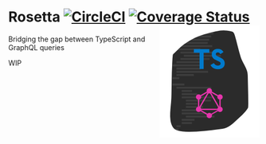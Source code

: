 # Rosetta [![CircleCI](https://circleci.com/gh/ts-graphql/rosetta.svg?style=svg)](https://circleci.com/gh/ts-graphql/rosetta) [![Coverage Status](https://coveralls.io/repos/github/typed-graphql/ts-graphql-query/badge.svg?branch=master)](https://coveralls.io/github/typed-graphql/ts-graphql-query?branch=master) <img src="https://raw.githubusercontent.com/ts-graphql/rosetta/master/logo.png" width="200" height="225" align="right" alt="ts-graphql/rosetta logo">

Bridging the gap between TypeScript and GraphQL queries

WIP
